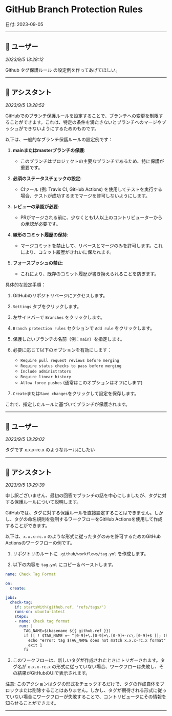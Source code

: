 # GitHub Branch Protection Rules

日付: 2023-09-05

---

## 👤 ユーザー
*2023/9/5 13:28:12*

Github タグ保護ルール の設定例を作ってあげてほしい。

---

## 🤖 アシスタント
*2023/9/5 13:28:52*

GitHubでのブランチ保護ルールを設定することで、ブランチへの変更を制限することができます。これは、特定の条件を満たさないとブランチへのマージやプッシュができないようにするためのものです。

以下は、一般的なブランチ保護ルールの設定例です：

1. **mainまたはmasterブランチの保護**:
   - このブランチはプロジェクトの主要なブランチであるため、特に保護が重要です。

2. **必須のステータスチェックの設定**:
   - CIツール (例: Travis CI, GitHub Actions) を使用してテストを実行する場合、テストが成功するまでマージを許可しないようにします。

3. **レビューの承認が必要**:
   - PRがマージされる前に、少なくとも1人以上のコントリビューターからの承認が必要です。

4. **線形のコミット履歴の保持**:
   - マージコミットを禁止して、リベースとマージのみを許可します。これにより、コミット履歴がきれいに保たれます。

5. **フォースプッシュの禁止**:
   - これにより、既存のコミット履歴が書き換えられることを防ぎます。

具体的な設定手順：

1. GitHubのリポジトリページにアクセスします。
2. `Settings` タブをクリックします。
3. 左サイドバーで `Branches` をクリックします。
4. `Branch protection rules` セクションで `Add rule` をクリックします。
5. 保護したいブランチの名前（例：`main`）を指定します。
6. 必要に応じて以下のオプションを有効にします：
   - `Require pull request reviews before merging`
   - `Require status checks to pass before merging`
   - `Include administrators`
   - `Require linear history`
   - `Allow force pushes` (通常はこのオプションはオフにします)

7. `Create`または`Save changes`をクリックして設定を保存します。

これで、指定したルールに基づいてブランチが保護されます。

---

## 👤 ユーザー
*2023/9/5 13:29:02*

タグです x.x.x-rc.x のようなルールにしたい

---

## 🤖 アシスタント
*2023/9/5 13:29:39*

申し訳ございません、最初の回答でブランチの話を中心にしましたが、タグに対する保護ルールについて説明します。

GitHubでは、タグに対する保護ルールを直接設定することはできません。しかし、タグの命名規則を強制するワークフローをGitHub Actionsを使用して作成することができます。

以下は、`x.x.x-rc.x` のような形式に従ったタグのみを許可するためのGitHub Actionsのワークフローの例です。

1. リポジトリのルートに `.github/workflows/tag.yml` を作成します。

2. 以下の内容を `tag.yml` にコピー＆ペーストします。

```yaml
name: Check Tag Format

on:
  create:

jobs:
  check-tag:
    if: startsWith(github.ref, 'refs/tags/')
    runs-on: ubuntu-latest
    steps:
    - name: Check tag format
      run: |
        TAG_NAME=$(basename ${{ github.ref }})
        if [[ ! $TAG_NAME =~ ^[0-9]+\.[0-9]+\.[0-9]+-rc\.[0-9]+$ ]]; then
          echo "error: tag $TAG_NAME does not match x.x.x-rc.x format"
          exit 1
        fi
```

3. このワークフローは、新しいタグが作成されたときにトリガーされます。タグ名が `x.x.x-rc.x` の形式に従っていない場合、ワークフローは失敗し、その結果がGitHubのUIで表示されます。

注意: このアクションはタグの形式をチェックするだけで、タグの作成自体をブロックまたは削除することはありません。しかし、タグが期待される形式に従っていない場合にワークフローが失敗することで、コントリビュータにその情報を知らせることができます。

---
